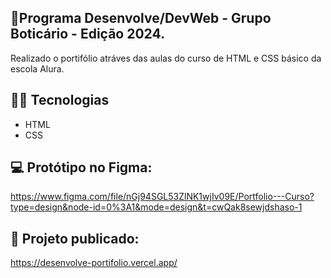 ﻿## 📅Programa Desenvolve/DevWeb - Grupo Boticário - Edição 2024. 
 Realizado o portifólio atráves das aulas do curso de HTML e CSS básico da escola Alura.

## 👩‍💻 Tecnologias
- HTML
- CSS

## 💻 Protótipo no Figma: 
https://www.figma.com/file/nGj94SGL53ZlNK1wjIv09E/Portfolio---Curso?type=design&node-id=0%3A1&mode=design&t=cwQak8sewjdshaso-1

## 🚀 Projeto publicado:
https://desenvolve-portifolio.vercel.app/




